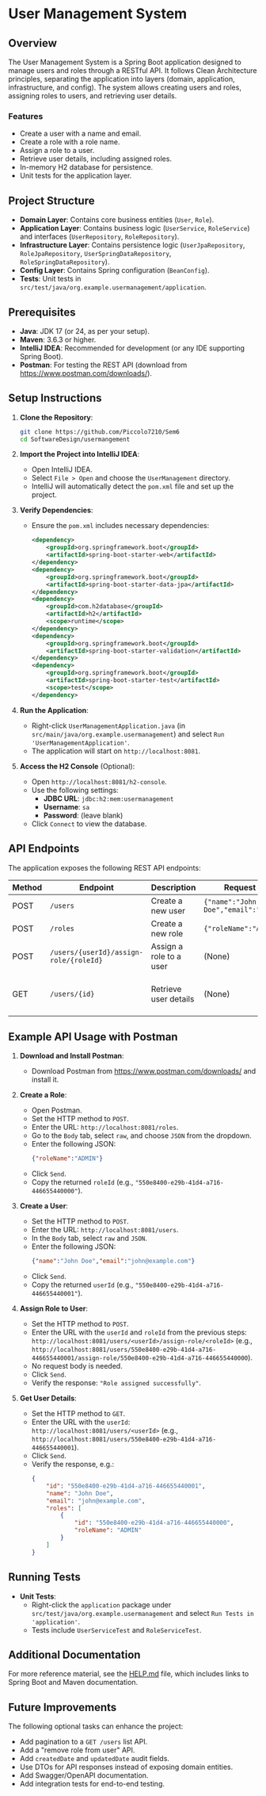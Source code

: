 # User Management System

## Overview

The User Management System is a Spring Boot application designed to manage users and roles through a RESTful API. It follows Clean Architecture principles, separating the application into layers (domain, application, infrastructure, and config). The system allows creating users and roles, assigning roles to users, and retrieving user details.

### Features
- Create a user with a name and email.
- Create a role with a role name.
- Assign a role to a user.
- Retrieve user details, including assigned roles.
- In-memory H2 database for persistence.
- Unit tests for the application layer.

## Project Structure

- **Domain Layer**: Contains core business entities (`User`, `Role`).
- **Application Layer**: Contains business logic (`UserService`, `RoleService`) and interfaces (`UserRepository`, `RoleRepository`).
- **Infrastructure Layer**: Contains persistence logic (`UserJpaRepository`, `RoleJpaRepository`, `UserSpringDataRepository`, `RoleSpringDataRepository`).
- **Config Layer**: Contains Spring configuration (`BeanConfig`).
- **Tests**: Unit tests in `src/test/java/org.example.usermanagement/application`.

## Prerequisites

- **Java**: JDK 17 (or 24, as per your setup).
- **Maven**: 3.6.3 or higher.
- **IntelliJ IDEA**: Recommended for development (or any IDE supporting Spring Boot).
- **Postman**: For testing the REST API (download from https://www.postman.com/downloads/).

## Setup Instructions

1. **Clone the Repository**:
   ```bash
   git clone https://github.com/Piccolo7210/Sem6
   cd SoftwareDesign/usermangement
   ```

2. **Import the Project into IntelliJ IDEA**:
    - Open IntelliJ IDEA.
    - Select `File > Open` and choose the `UserManagement` directory.
    - IntelliJ will automatically detect the `pom.xml` file and set up the project.

3. **Verify Dependencies**:
    - Ensure the `pom.xml` includes necessary dependencies:
      ```xml
      <dependency>
          <groupId>org.springframework.boot</groupId>
          <artifactId>spring-boot-starter-web</artifactId>
      </dependency>
      <dependency>
          <groupId>org.springframework.boot</groupId>
          <artifactId>spring-boot-starter-data-jpa</artifactId>
      </dependency>
      <dependency>
          <groupId>com.h2database</groupId>
          <artifactId>h2</artifactId>
          <scope>runtime</scope>
      </dependency>
      <dependency>
          <groupId>org.springframework.boot</groupId>
          <artifactId>spring-boot-starter-validation</artifactId>
      </dependency>
      <dependency>
          <groupId>org.springframework.boot</groupId>
          <artifactId>spring-boot-starter-test</artifactId>
          <scope>test</scope>
      </dependency>
      ```

4. **Run the Application**:
    - Right-click `UserManagementApplication.java` (in `src/main/java/org.example.usermanagement`) and select `Run 'UserManagementApplication'`.
    - The application will start on `http://localhost:8081`.

5. **Access the H2 Console** (Optional):
    - Open `http://localhost:8081/h2-console`.
    - Use the following settings:
        - **JDBC URL**: `jdbc:h2:mem:usermanagement`
        - **Username**: `sa`
        - **Password**: (leave blank)
    - Click `Connect` to view the database.

## API Endpoints

The application exposes the following REST API endpoints:

| Method | Endpoint                         | Description                     | Request Body Example                     | Response Example                     |
|--------|----------------------------------|---------------------------------|------------------------------------------|--------------------------------------|
| POST   | `/users`                        | Create a new user               | `{"name":"John Doe","email":"john@example.com"}` | `"550e8400-e29b-41d4-a716-446655440001"` |
| POST   | `/roles`                        | Create a new role               | `{"roleName":"ADMIN"}`                   | `"550e8400-e29b-41d4-a716-446655440000"` |
| POST   | `/users/{userId}/assign-role/{roleId}` | Assign a role to a user         | (None)                                   | `"Role assigned successfully"`      |
| GET    | `/users/{id}`                   | Retrieve user details           | (None)                                   | `{"id":"550e8400-e29b-41d4-a716-446655440001","name":"John Doe","email":"john@example.com","roles":[{"id":"550e8400-e29b-41d4-a716-446655440000","roleName":"ADMIN"}]}` |

## Example API Usage with Postman

1. **Download and Install Postman**:
    - Download Postman from https://www.postman.com/downloads/ and install it.

2. **Create a Role**:
    - Open Postman.
    - Set the HTTP method to `POST`.
    - Enter the URL: `http://localhost:8081/roles`.
    - Go to the `Body` tab, select `raw`, and choose `JSON` from the dropdown.
    - Enter the following JSON:
      ```json
      {"roleName":"ADMIN"}
      ```
    - Click `Send`.
    - Copy the returned `roleId` (e.g., `"550e8400-e29b-41d4-a716-446655440000"`).

3. **Create a User**:
    - Set the HTTP method to `POST`.
    - Enter the URL: `http://localhost:8081/users`.
    - In the `Body` tab, select `raw` and `JSON`.
    - Enter the following JSON:
      ```json
      {"name":"John Doe","email":"john@example.com"}
      ```
    - Click `Send`.
    - Copy the returned `userId` (e.g., `"550e8400-e29b-41d4-a716-446655440001"`).

4. **Assign Role to User**:
    - Set the HTTP method to `POST`.
    - Enter the URL with the `userId` and `roleId` from the previous steps: `http://localhost:8081/users/<userId>/assign-role/<roleId>` (e.g., `http://localhost:8081/users/550e8400-e29b-41d4-a716-446655440001/assign-role/550e8400-e29b-41d4-a716-446655440000`).
    - No request body is needed.
    - Click `Send`.
    - Verify the response: `"Role assigned successfully"`.

5. **Get User Details**:
    - Set the HTTP method to `GET`.
    - Enter the URL with the `userId`: `http://localhost:8081/users/<userId>` (e.g., `http://localhost:8081/users/550e8400-e29b-41d4-a716-446655440001`).
    - Click `Send`.
    - Verify the response, e.g.:
      ```json
      {
          "id": "550e8400-e29b-41d4-a716-446655440001",
          "name": "John Doe",
          "email": "john@example.com",
          "roles": [
              {
                  "id": "550e8400-e29b-41d4-a716-446655440000",
                  "roleName": "ADMIN"
              }
          ]
      }
      ```

## Running Tests

- **Unit Tests**:
    - Right-click the `application` package under `src/test/java/org.example.usermanagement` and select `Run Tests in 'application'`.
    - Tests include `UserServiceTest` and `RoleServiceTest`.

## Additional Documentation

For more reference material, see the [HELP.md](HELP.md) file, which includes links to Spring Boot and Maven documentation.

## Future Improvements

The following optional tasks can enhance the project:
- Add pagination to a `GET /users` list API.
- Add a "remove role from user" API.
- Add `createdDate` and `updatedDate` audit fields.
- Use DTOs for API responses instead of exposing domain entities.
- Add Swagger/OpenAPI documentation.
- Add integration tests for end-to-end testing.